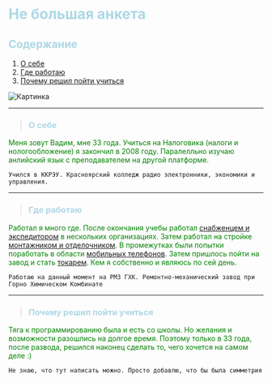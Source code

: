 # <span style="color:lightblue">Не большая анкета</span>

## <span style="color:lightblue">Содержание</span>

1. [О себе](#о-себе)
2. [Где работаю](#где-работаю)
3. [Почему решил пойти учиться](#почему-решил-пойти-учиться)

![Картинка](https://www.opentv.tv/wp-content/uploads/2021/03/shutterstock_701884420-1024x604.jpg)

---
>### <span style="color:lightblue">О себе</span>

<span style="color:green">Меня зовут Вадим, мне 33 года. Учиться на Налоговика (налоги и нологообложение) я закончил в 2008 году. Паралелльно изучаю анлийский язык с преподавателем на другой платформе. </span>

```
Учился в ККРЭУ. Красноярский колледж радио электронники, экономики и управления.
```

---
>### <span style="color:lightblue">Где работаю</span>

<span style="color:green">Работал я много где. После окончания учебы работал [снабженцем и экспедитором](https://unilog.ru/upload/iblock/e37/e37b800689f57eb68743e66b03c6bae1.jpg) в нескольких организациях. Затем работал на стройке [монтажником и отделочником](https://1c-reklama.ru/upload/iblock/aed/aeded97eeca6a8251ae2ee0cd8ac525f.jpeg). В промежутках были попытки поработать в области [мобильных телефонов](https://cache3.youla.io/files/images/720_720_out/5c/78/5c78ca4fd67750a3c0202d08.jpg). Затем пришлось пойти на завод и стать [токарем](https://www.profguide.io/images/article/a/8/CB9EYwGWVD.jpg). Кем я собственно и являюсь по сей день.</span>

```
Работаю на данный момент на РМЗ ГХК. Ремонтно-механический завод при Горно Химическом Комбинате
```

---
>### <span style="color:lightblue">Почему решил пойти учиться</span>
<span style="color:green">Тяга к программированию была и есть со школы. Но желания и возможности разошлись на долгое время. Поэтому только в 33 года, после развода, решился наконец сделать то, чего хочется на самом деле :)</span>

```
Не знаю, что тут написать можно. Просто добавлю, что бы была симметрия
```


